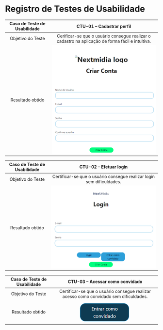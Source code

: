 # Registro de Testes de Usabilidade

| **Caso de Teste de Usabilidade** 	| **CTU-01 – Cadastrar perfil** 	|
|:---:	|:---:	|
| Objetivo do Teste 	| Cerificar-se que o usuário consegue realizar o cadastro na aplicação de forma fácil e intuitiva. |
| Resultado obtido | ![alt text](/docs/img/registro-teste-de-usuabilidade/cadastrar-perfil.png) |

| **Caso de Teste de Usabilidade** 	| **CTU-02 – Efetuar login**	|
|:---:	|:---:	|
| Objetivo do Teste 	| Certificar-se que o usuário consegue realizar login sem dificuldades. |
| Resultado obtido | ![alt text](/docs/img/registro-teste-de-usuabilidade/efetuar-login.png) |

| **Caso de Teste de Usabilidade** 	| **CTU-03 – Acessar como convidado**	|
|:---:	|:---:	|
| Objetivo do Teste 	| Certificar-se que o usuário consegue realizar acesso como convidado sem dificuldades. |
| Resultado obtido| ![alt text](/docs/img/registro-teste-de-usuabilidade/acessar-convidado.png) |
